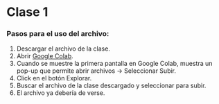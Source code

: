 # Clase 1

### Pasos para el uso del archivo:
1. Descargar el archivo de la clase.
2. Abrir [Google Colab](https://colab.research.google.com/).
3. Cuando se muestre la primera pantalla en Google Colab, muestra un pop-up que permite abrir archivos -> Seleccionar Subir.
4. Click en el botón Explorar.
5. Buscar el archivo de la clase descargado y seleccionar para subir.
6. El archivo ya debería de verse.
